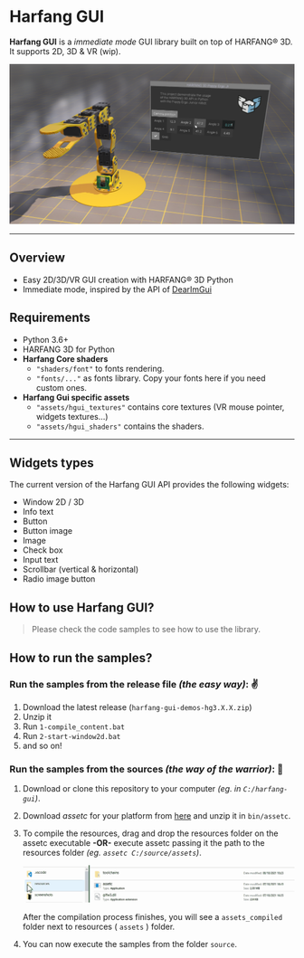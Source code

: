 # Harfang GUI

**Harfang GUI** is a _immediate mode_ GUI library built on top of HARFANG® 3D.
It supports 2D, 3D & VR (wip).  

![hgui](screenshots/gui.png)
___
## Overview  
* Easy 2D/3D/VR GUI creation with HARFANG® 3D Python
* Immediate mode, inspired by the API of [DearImGui](https://github.com/ocornut/imgui)

## Requirements

* Python 3.6+
* HARFANG 3D for Python
* **Harfang Core shaders**
  * `"shaders/font"` to fonts rendering.  
  * `"fonts/..."` as fonts library. Copy your fonts here if you need custom ones.
* **Harfang Gui specific assets**  
  * `"assets/hgui_textures"` contains core textures (VR mouse pointer, widgets textures...)  
  * `"assets/hgui_shaders"` contains the shaders.  

___
## Widgets types

The current version of the Harfang GUI API provides the following widgets:

- Window 2D / 3D  
- Info text  
- Button  
- Button image  
- Image  
- Check box  
- Input text  
- Scrollbar (vertical & horizontal)  
- Radio image button

## How to use Harfang GUI?

>Please check the code samples to see how to use the library.

## How to run the samples?

### Run the samples from the release file _(the easy way)_: :v:
1. Download the latest release (`harfang-gui-demos-hg3.X.X.zip`)
2. Unzip it
3. Run `1-compile_content.bat`
4. Run `2-start-window2d.bat`
5. and so on!
### Run the samples from the sources _(the way of the warrior)_: :metal:

1. Download or clone this repository to your computer _(eg. in `C:/harfang-gui`)_.
2. Download _assetc_ for your platform from [here](https://harfang3d.com/releases) and unzip it in `bin/assetc`.
3. To compile the resources, drag and drop the resources folder on the assetc executable **-OR-** execute assetc passing it the path to the resources folder _(eg. `assetc C:/source/assets`)_.

   ![assetc drag & drop](https://github.com/harfang3d/image-storage/raw/main/tutorials/assetc.gif)

   After the compilation process finishes, you will see a `assets_compiled` folder next to resources ( `assets` ) folder.

4. You can now execute the samples from the folder `source`.
